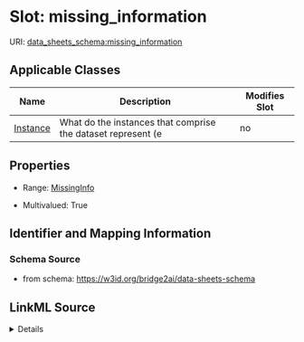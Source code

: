 

# Slot: missing_information

URI: [data_sheets_schema:missing_information](https://w3id.org/bridge2ai/data-sheets-schema/missing_information)



<!-- no inheritance hierarchy -->





## Applicable Classes

| Name | Description | Modifies Slot |
| --- | --- | --- |
| [Instance](Instance.md) | What do the instances that comprise the dataset represent (e |  no  |







## Properties

* Range: [MissingInfo](MissingInfo.md)

* Multivalued: True





## Identifier and Mapping Information







### Schema Source


* from schema: https://w3id.org/bridge2ai/data-sheets-schema




## LinkML Source

<details>
```yaml
name: missing_information
from_schema: https://w3id.org/bridge2ai/data-sheets-schema
rank: 1000
multivalued: true
alias: missing_information
owner: Instance
domain_of:
- Instance
range: MissingInfo

```
</details>